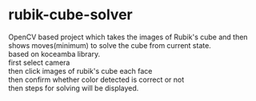 # rubik-cube-solver
OpenCV based project which takes the images of Rubik's cube and then shows moves(minimum) to solve the cube from current state.   
based on koceamba library.   
first select camera  
then click images of rubik's cube each face  
then confirm whether color detected is correct or not  
then steps for solving will be displayed.
